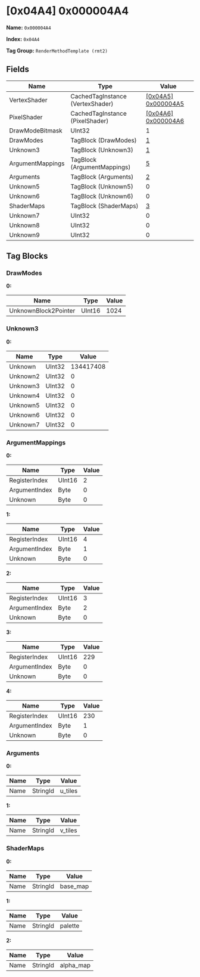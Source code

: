 # [0x04A4] 0x000004A4

**Name:** ```0x000004A4```

**Index:** ```0x04A4```

**Tag Group:** ```RenderMethodTemplate (rmt2)```

## Fields

Name	| Type	| Value
---	|---	|---	|
VertexShader	|CachedTagInstance (VertexShader)	|[[0x04A5] 0x000004A5](../VertexShader/04A5.md)
PixelShader	|CachedTagInstance (PixelShader)	|[[0x04A6] 0x000004A6](../PixelShader/04A6.md)
DrawModeBitmask	|UInt32	|1
DrawModes	|TagBlock (DrawModes)	|[1](#drawmodes)
Unknown3	|TagBlock (Unknown3)	|[1](#unknown3)
ArgumentMappings	|TagBlock (ArgumentMappings)	|[5](#argumentmappings)
Arguments	|TagBlock (Arguments)	|[2](#arguments)
Unknown5	|TagBlock (Unknown5)	|0
Unknown6	|TagBlock (Unknown6)	|0
ShaderMaps	|TagBlock (ShaderMaps)	|[3](#shadermaps)
Unknown7	|UInt32	|0
Unknown8	|UInt32	|0
Unknown9	|UInt32	|0


## Tag Blocks

### DrawModes

**0:**

Name	| Type	| Value
---	|---	|---	|
UnknownBlock2Pointer	|UInt16	|1024


### Unknown3

**0:**

Name	| Type	| Value
---	|---	|---	|
Unknown	|UInt32	|134417408
Unknown2	|UInt32	|0
Unknown3	|UInt32	|0
Unknown4	|UInt32	|0
Unknown5	|UInt32	|0
Unknown6	|UInt32	|0
Unknown7	|UInt32	|0


### ArgumentMappings

**0:**

Name	| Type	| Value
---	|---	|---	|
RegisterIndex	|UInt16	|2
ArgumentIndex	|Byte	|0
Unknown	|Byte	|0


**1:**

Name	| Type	| Value
---	|---	|---	|
RegisterIndex	|UInt16	|4
ArgumentIndex	|Byte	|1
Unknown	|Byte	|0


**2:**

Name	| Type	| Value
---	|---	|---	|
RegisterIndex	|UInt16	|3
ArgumentIndex	|Byte	|2
Unknown	|Byte	|0


**3:**

Name	| Type	| Value
---	|---	|---	|
RegisterIndex	|UInt16	|229
ArgumentIndex	|Byte	|0
Unknown	|Byte	|0


**4:**

Name	| Type	| Value
---	|---	|---	|
RegisterIndex	|UInt16	|230
ArgumentIndex	|Byte	|1
Unknown	|Byte	|0


### Arguments

**0:**

Name	| Type	| Value
---	|---	|---	|
Name	|StringId	|u_tiles


**1:**

Name	| Type	| Value
---	|---	|---	|
Name	|StringId	|v_tiles


### ShaderMaps

**0:**

Name	| Type	| Value
---	|---	|---	|
Name	|StringId	|base_map


**1:**

Name	| Type	| Value
---	|---	|---	|
Name	|StringId	|palette


**2:**

Name	| Type	| Value
---	|---	|---	|
Name	|StringId	|alpha_map


